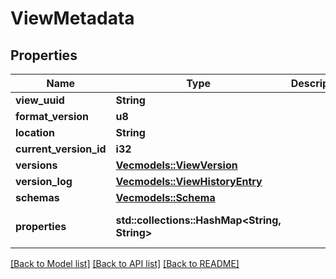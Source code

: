 # ViewMetadata

## Properties
Name | Type | Description | Notes
------------ | ------------- | ------------- | -------------
**view_uuid** | **String** |  | 
**format_version** | **u8** |  | 
**location** | **String** |  | 
**current_version_id** | **i32** |  | 
**versions** | [**Vec<models::ViewVersion>**](ViewVersion.md) |  | 
**version_log** | [**Vec<models::ViewHistoryEntry>**](ViewHistoryEntry.md) |  | 
**schemas** | [**Vec<models::Schema>**](Schema.md) |  | 
**properties** | **std::collections::HashMap<String, String>** |  | [optional] [default to None]

[[Back to Model list]](../README.md#documentation-for-models) [[Back to API list]](../README.md#documentation-for-api-endpoints) [[Back to README]](../README.md)


